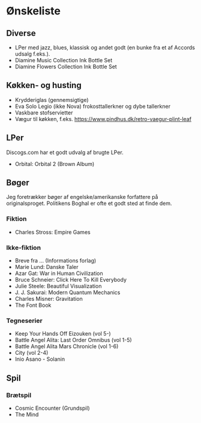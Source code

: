 Ønskeliste
==========

Diverse
-------

- LPer med jazz, blues, klassisk og andet godt (en bunke fra et af Accords udsalg f.eks.).
- Diamine Music Collection Ink Bottle Set
- Diamine Flowers Collection Ink Bottle Set

Køkken- og husting
-----------

- Krydderiglas (gennemsigtige)
- Eva Solo Legio (ikke Nova) frokosttallerkner og dybe tallerkner
- Vaskbare stofservietter
- Vægur til køkken, f.eks. https://www.pindhus.dk/retro-vaegur-plint-leaf

LPer
----

Discogs.com har et godt udvalg af brugte LPer.

 - Orbital: Orbital 2 (Brown Album)

Bøger
-----

Jeg foretrækker bøger af engelske/amerikanske forfattere på originalsproget.
Politikens Boghal er ofte et godt sted at finde dem.

### Fiktion
- Charles Stross: Empire Games

### Ikke-fiktion
- Breve fra ... (Informations forlag)
- Marie Lund: Danske Taler
- Azar Gat: War in Human Civilization
- Bruce Schneier: Click Here To Kill Everybody
- Julie Steele: Beautiful Visualization
- J. J. Sakurai: Modern Quantum Mechanics
- Charles Misner: Gravitation
- The Font Book

### Tegneserier
- Keep Your Hands Off Eizouken (vol 5-)
- Battle Angel Alita: Last Order Omnibus (vol 1-5)
- Battle Angel Alita Mars Chronicle (vol 1-6)
- City (vol 2-4)
- Inio Asano - Solanin

Spil
----

### Brætspil
- Cosmic Encounter (Grundspil)
- The Mind


[amazonuk]: http://www.amazon.co.uk/wishlist/2RDW59726073E
[amzn]: http://amzn.com/w/1XNIF0OD5M6GY
